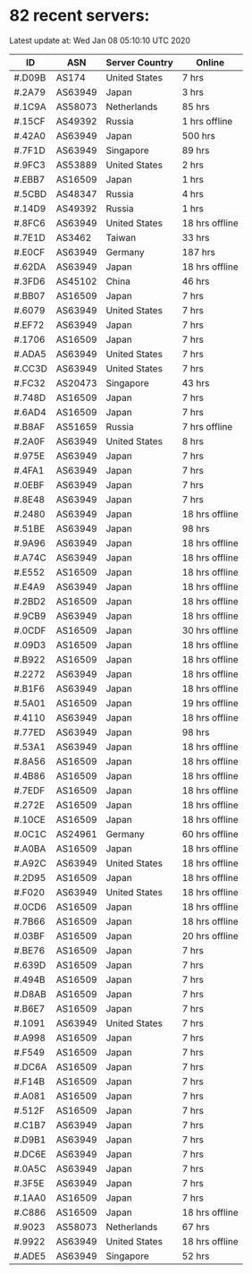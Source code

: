 # 82 recent servers:

Latest update at: Wed Jan 08 05:10:10 UTC 2020

| ID | ASN | Server Country | Online |
| -- | --- | -------------- | ------ |
| #.D09B | AS174 | United States | 7 hrs |
| #.2A79 | AS63949 | Japan | 3 hrs |
| #.1C9A | AS58073 | Netherlands | 85 hrs |
| #.15CF | AS49392 | Russia | 1 hrs offline |
| #.42A0 | AS63949 | Japan | 500 hrs |
| #.7F1D | AS63949 | Singapore | 89 hrs |
| #.9FC3 | AS53889 | United States | 2 hrs |
| #.EBB7 | AS16509 | Japan | 1 hrs |
| #.5CBD | AS48347 | Russia | 4 hrs |
| #.14D9 | AS49392 | Russia | 1 hrs |
| #.8FC6 | AS63949 | United States | 18 hrs offline |
| #.7E1D | AS3462 | Taiwan | 33 hrs |
| #.E0CF | AS63949 | Germany | 187 hrs |
| #.62DA | AS63949 | Japan | 18 hrs offline |
| #.3FD6 | AS45102 | China | 46 hrs |
| #.BB07 | AS16509 | Japan | 7 hrs |
| #.6079 | AS63949 | United States | 7 hrs |
| #.EF72 | AS63949 | Japan | 7 hrs |
| #.1706 | AS16509 | Japan | 7 hrs |
| #.ADA5 | AS63949 | United States | 7 hrs |
| #.CC3D | AS63949 | United States | 7 hrs |
| #.FC32 | AS20473 | Singapore | 43 hrs |
| #.748D | AS16509 | Japan | 7 hrs |
| #.6AD4 | AS16509 | Japan | 7 hrs |
| #.B8AF | AS51659 | Russia | 7 hrs offline |
| #.2A0F | AS63949 | United States | 8 hrs |
| #.975E | AS63949 | Japan | 7 hrs |
| #.4FA1 | AS63949 | Japan | 7 hrs |
| #.0EBF | AS63949 | Japan | 7 hrs |
| #.8E48 | AS63949 | Japan | 7 hrs |
| #.2480 | AS63949 | Japan | 18 hrs offline |
| #.51BE | AS63949 | Japan | 98 hrs |
| #.9A96 | AS63949 | Japan | 18 hrs offline |
| #.A74C | AS63949 | Japan | 18 hrs offline |
| #.E552 | AS16509 | Japan | 18 hrs offline |
| #.E4A9 | AS63949 | Japan | 18 hrs offline |
| #.2BD2 | AS16509 | Japan | 18 hrs offline |
| #.9CB9 | AS63949 | Japan | 18 hrs offline |
| #.0CDF | AS16509 | Japan | 30 hrs offline |
| #.09D3 | AS16509 | Japan | 18 hrs offline |
| #.B922 | AS16509 | Japan | 18 hrs offline |
| #.2272 | AS63949 | Japan | 18 hrs offline |
| #.B1F6 | AS63949 | Japan | 18 hrs offline |
| #.5A01 | AS16509 | Japan | 19 hrs offline |
| #.4110 | AS63949 | Japan | 18 hrs offline |
| #.77ED | AS63949 | Japan | 98 hrs |
| #.53A1 | AS63949 | Japan | 18 hrs offline |
| #.8A56 | AS16509 | Japan | 18 hrs offline |
| #.4B86 | AS16509 | Japan | 18 hrs offline |
| #.7EDF | AS16509 | Japan | 18 hrs offline |
| #.272E | AS16509 | Japan | 18 hrs offline |
| #.10CE | AS16509 | Japan | 18 hrs offline |
| #.0C1C | AS24961 | Germany | 60 hrs offline |
| #.A0BA | AS16509 | Japan | 18 hrs offline |
| #.A92C | AS63949 | United States | 18 hrs offline |
| #.2D95 | AS16509 | Japan | 18 hrs offline |
| #.F020 | AS63949 | United States | 18 hrs offline |
| #.0CD6 | AS16509 | Japan | 18 hrs offline |
| #.7B66 | AS16509 | Japan | 18 hrs offline |
| #.03BF | AS16509 | Japan | 20 hrs offline |
| #.BE76 | AS16509 | Japan | 7 hrs |
| #.639D | AS16509 | Japan | 7 hrs |
| #.494B | AS16509 | Japan | 7 hrs |
| #.D8AB | AS16509 | Japan | 7 hrs |
| #.B6E7 | AS16509 | Japan | 7 hrs |
| #.1091 | AS63949 | United States | 7 hrs |
| #.A998 | AS16509 | Japan | 7 hrs |
| #.F549 | AS16509 | Japan | 7 hrs |
| #.DC6A | AS16509 | Japan | 7 hrs |
| #.F14B | AS16509 | Japan | 7 hrs |
| #.A081 | AS16509 | Japan | 7 hrs |
| #.512F | AS16509 | Japan | 7 hrs |
| #.C1B7 | AS63949 | Japan | 7 hrs |
| #.D9B1 | AS63949 | Japan | 7 hrs |
| #.DC6E | AS63949 | Japan | 7 hrs |
| #.0A5C | AS63949 | Japan | 7 hrs |
| #.3F5E | AS63949 | Japan | 7 hrs |
| #.1AA0 | AS16509 | Japan | 7 hrs |
| #.C886 | AS16509 | Japan | 18 hrs offline |
| #.9023 | AS58073 | Netherlands | 67 hrs |
| #.9922 | AS63949 | United States | 18 hrs offline |
| #.ADE5 | AS63949 | Singapore | 52 hrs |


